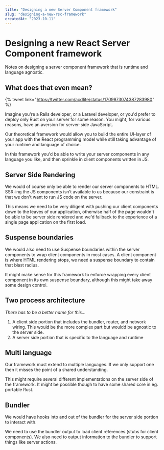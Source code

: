 ```yaml
---
title: "Designing a new Server Component framework"
slug: "designing-a-new-rsc-framework"
createdAt: "2023-10-11"
---
```


# Designing a new React Server Component framework

Notes on designing a server component framework that is runtime and language agnostic.

## What does that even mean?

{% tweet link="https://twitter.com/acdlite/status/1709973074387283980" %}

Imagine you're a Rails developer, or a Laravel developer, or you'd prefer to deploy only Rust on your server for some reason. You might, for various reasons, have an aversion for server-side JavaScript.

Our theoretical framework would allow you to build the entire UI-layer of your app with the React programming model while still taking advantage of your runtime and language of choice.

In this framework you'd be able to write your server components in any language you like, and then sprinkle in client components written in JS.

## Server Side Rendering

We would of course only be able to render our server components to HTML. SSR-ing the JS components isn't available to us because our constraint is that we don't want to run JS code on the server.

This means we need to be very diligent with pushing our client components down to the leaves of our application, otherwise half of the page wouldn't be able to be server side rendered and we'd fallback to the experience of a single page application on the first load.

## Suspense boundaries

We would also need to use Suspense boundaries within the server components to wrap client components in most cases. A client component is where HTML rendering stops, we need a suspense boundary to contain that blast radius.

It might make sense for this framework to enforce wrapping every client component in its own suspense boundary, although this might take away some design control.

## Two process architecture

_There has to be a better name for this..._

1. A client side portion that includes the bundler, router, and network wiring. This would be the more complex part but wouldd be agnostic to the server side.
2. A server side portion that is specific to the language and runtime

## Multi language

Our framework must extend to multiple languages. If we only support one then it misses the point of a shared understanding.

This might require several different implementations on the server side of the framework. It might be possible though to have some shared core in eg. portable Rust.

## Bundler

We would have hooks into and out of the bundler for the server side portion to interact with.

We need to use the bundler output to load client references (stubs for client components). We also need to output information to the bundler to support things like server actions.
